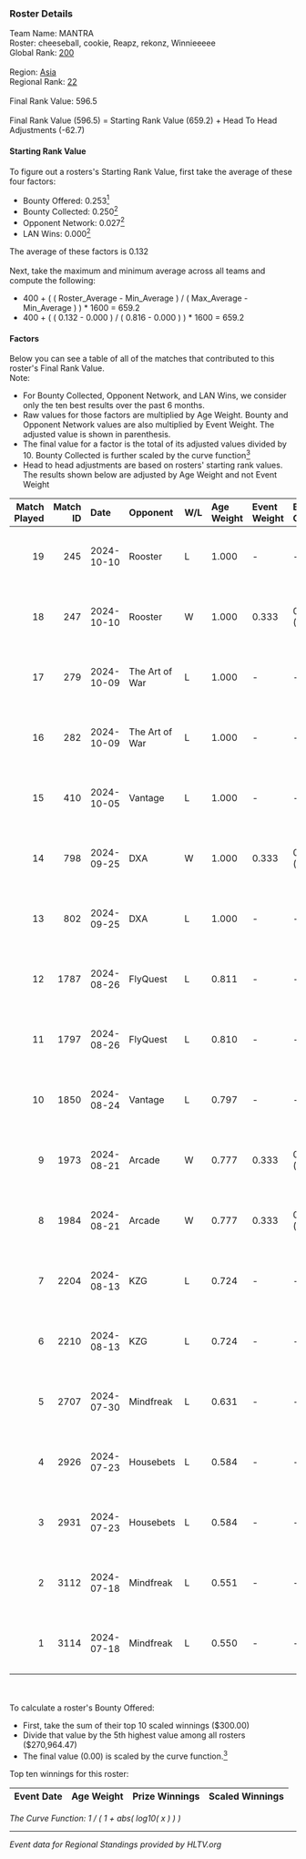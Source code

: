 ### Roster Details<br />
Team Name: MANTRA<br />
Roster: cheeseball, cookie, Reapz, rekonz, Winnieeeee<br />
Global Rank: [200](../../standings_global_2024_10_23.md)<br />
<br />
Region: [Asia]( ../../standings_asia_2024_10_23.md)<br />
Regional Rank: [22]( ../../standings_asia_2024_10_23.md)<br />
<br />
Final Rank Value:  596.5<br />
<br />
Final Rank Value (596.5) = Starting Rank Value (659.2) + Head To Head Adjustments (-62.7)<br />

#### Starting Rank Value<br />
To figure out a rosters's Starting Rank Value, first take the average of these four factors:<br />
- Bounty Offered: 0.253[<sup>1</sup>](#table2)
- Bounty Collected: 0.250[<sup>2</sup>](#table1)
- Opponent Network: 0.027[<sup>2</sup>](#table1)
- LAN Wins: 0.000[<sup>2</sup>](#table1)

The average of these factors is 0.132<br />
<br />
Next, take the maximum and minimum average across all teams and compute the following:<br />
- 400 + ( ( Roster_Average - Min_Average ) / ( Max_Average - Min_Average ) ) * 1600 = 659.2
- 400 + ( ( 0.132 - 0.000 ) / ( 0.816 - 0.000 ) ) * 1600 = 659.2


#### Factors<br />
Below you can see a table of all of the matches that contributed to this roster's Final Rank Value.<br />
Note:<br />

- For Bounty Collected, Opponent Network, and LAN Wins, we consider only the ten best results over the past 6 months.
- Raw values for those factors are multiplied by Age Weight. Bounty and Opponent Network values are also multiplied by Event Weight. The adjusted value is shown in parenthesis.
- The final value for a factor is the total of its adjusted values divided by 10. Bounty Collected is further scaled by the curve function[<sup>3</sup>](#curveFunction)
- Head to head adjustments are based on rosters' starting rank values. The results shown below are adjusted by Age Weight and not Event Weight
<span id="table1"></span><br />


| Match Played | Match ID | Date       | Opponent       | W/L | Age Weight | Event Weight | Bounty Collected | Opponent Network | LAN Wins  | H2H Adj. | Roster                                        |
| -: | -: | :- | :- | :- | :- | :- | :- | :- | :- | -: | :- |
|           19 |      245 | 2024-10-10 | Rooster        | L   | 1.000      | -            | -                | -                | -         |    -9.26 | cheeseball, cookie, Reapz, rekonz, Winnieeeee |
|           18 |      247 | 2024-10-10 | Rooster        | W   | 1.000      | 0.333        | 0.025 (0.008)    | 0.281 (0.094)    | 0 (0.000) |    22.75 | cheeseball, cookie, Reapz, rekonz, Winnieeeee |
|           17 |      279 | 2024-10-09 | The Art of War | L   | 1.000      | -            | -                | -                | -         |    -9.11 | cheeseball, cookie, Reapz, rekonz, Winnieeeee |
|           16 |      282 | 2024-10-09 | The Art of War | L   | 1.000      | -            | -                | -                | -         |    -9.81 | cheeseball, cookie, Reapz, rekonz, Winnieeeee |
|           15 |      410 | 2024-10-05 | Vantage        | L   | 1.000      | -            | -                | -                | -         |   -18.90 | cheeseball, cookie, Reapz, rekonz, Winnieeeee |
|           14 |      798 | 2024-09-25 | DXA            | W   | 1.000      | 0.333        | 0.002 (0.001)    | 0.221 (0.074)    | 0 (0.000) |    17.84 | cheeseball, cookie, Reapz, rekonz, Winnieeeee |
|           13 |      802 | 2024-09-25 | DXA            | L   | 1.000      | -            | -                | -                | -         |   -13.47 | cheeseball, cookie, Reapz, rekonz, Winnieeeee |
|           12 |     1787 | 2024-08-26 | FlyQuest       | L   | 0.811      | -            | -                | -                | -         |    -0.65 | cheeseball, cookie, Reapz, rekonz, Winnieeeee |
|           11 |     1797 | 2024-08-26 | FlyQuest       | L   | 0.810      | -            | -                | -                | -         |    -0.65 | cheeseball, cookie, Reapz, rekonz, Winnieeeee |
|           10 |     1850 | 2024-08-24 | Vantage        | L   | 0.797      | -            | -                | -                | -         |   -15.05 | cheeseball, cookie, Reapz, rekonz, Winnieeeee |
|            9 |     1973 | 2024-08-21 | Arcade         | W   | 0.777      | 0.333        | 0.002 (0.000)    | 0.192 (0.050)    | 0 (0.000) |    13.04 | cheeseball, cookie, Reapz, rekonz, Winnieeeee |
|            8 |     1984 | 2024-08-21 | Arcade         | W   | 0.777      | 0.333        | 0.002 (0.000)    | 0.192 (0.050)    | 0 (0.000) |    13.95 | cheeseball, cookie, Reapz, rekonz, Winnieeeee |
|            7 |     2204 | 2024-08-13 | KZG            | L   | 0.724      | -            | -                | -                | -         |    -8.53 | cheeseball, cookie, mag1c, Reapz, Winnieeeee  |
|            6 |     2210 | 2024-08-13 | KZG            | L   | 0.724      | -            | -                | -                | -         |    -9.07 | cheeseball, cookie, mag1c, Reapz, Winnieeeee  |
|            5 |     2707 | 2024-07-30 | Mindfreak      | L   | 0.631      | -            | -                | -                | -         |    -6.79 | cheeseball, cookie, mag1c, Reapz, Winnieeeee  |
|            4 |     2926 | 2024-07-23 | Housebets      | L   | 0.584      | -            | -                | -                | -         |    -7.19 | cheeseball, cookie, mag1c, Reapz, Winnieeeee  |
|            3 |     2931 | 2024-07-23 | Housebets      | L   | 0.584      | -            | -                | -                | -         |    -7.56 | cheeseball, cookie, mag1c, Reapz, Winnieeeee  |
|            2 |     3112 | 2024-07-18 | Mindfreak      | L   | 0.551      | -            | -                | -                | -         |    -6.96 | cheeseball, cookie, mag1c, Reapz, Winnieeeee  |
|            1 |     3114 | 2024-07-18 | Mindfreak      | L   | 0.550      | -            | -                | -                | -         |    -7.30 | cheeseball, cookie, mag1c, Reapz, Winnieeeee  |

<br />
<span id="table2"></span><br />
To calculate a roster's Bounty Offered:<br />

- First, take the sum of their top 10 scaled winnings ($300.00)
- Divide that value by the 5th highest value among all rosters ($270,964.47)
- The final value (0.00) is scaled by the curve function.[<sup>3</sup>](#curveFunction)

Top ten winnings for this roster:<br />

| Event Date | Age Weight | Prize Winnings | Scaled Winnings |
| :- | -: | :- | :- |


<span id="curveFunction"></span>_The Curve Function: 1 / ( 1 + abs( log10( x ) ) )_<br />

---
_Event data for Regional Standings provided by HLTV.org_<br />
